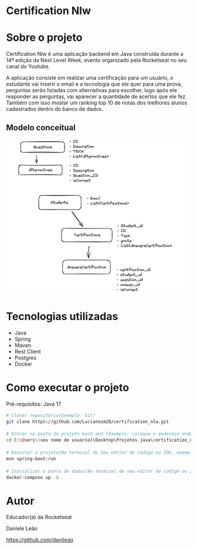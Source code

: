 # Certification Nlw

# Sobre o projeto

Certification Nlw é uma aplicação backend em Java construída durante a 14ª edição da Next Level Week, evento organizado pela Rocketseat no seu canal do Youtube.

A aplicação consiste em realizar uma certificação para um usuário, o estudante vai inserir o email e a tecnologia que ele quer para uma prova, perguntas serão listadas com alternativas para escolher, logo após ele responder as perguntas, vai aparecer a quantidade de acertos que ele fez. Também com isso mostar um ranking top 10 de notas dos melhores alunos cadastrados dentro do banco de dados.

## Modelo conceitual
![Modelo Conceitual](https://github.com/Lucianosm28/Imagens/blob/main/Imagens/Assets/certification_nlw%20diagrama.jpg)

# Tecnologias utilizadas
- Java
- Spring 
- Maven
- Rest Client
- Postgres
- Docker

# Como executar o projeto

Pré-requisitos: Java 17

```bash
# Clonar repositório(Exemplo: Git)
git clone https://github.com/Lucianosm28/certification_nlw.git

# Entrar na pasta do projeto back end (Exemplo, coloque o endereço onde está guardado a pasta do projeto certification_nlw)
cd C:\Users\(seu nome de usuário)\Desktop\Projetos java\certification_nlw

# Executar o projeto(No terminal do seu editor de código ou IDE, exemplo: VsCode, Intellij...)
mvn spring-boot:run

# Inicializar o banco de dados(No terminal do seu editor de código ou IDE)
docker-compose up -d
```

# Autor

Educador(a) da Rocketseat

Daniele Leão

https://github.com/danileao

